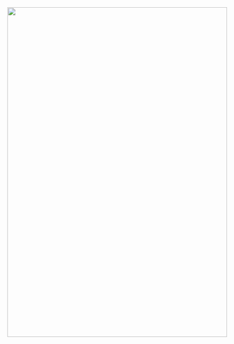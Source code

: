 
<img src="https://github.com/zack781/speech_to_text_server/assets/43324306/23f44f9a-1d05-47fa-a3f8-6a0408ab67ee" width="500" height="750">
